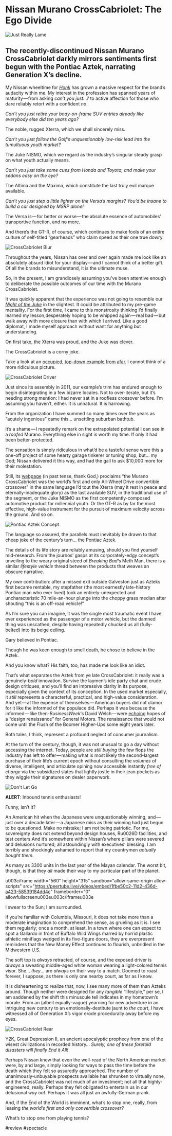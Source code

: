 # Nissan Murano CrossCabriolet: The Ego Divide

![Just Really Lame](https://i.snap.as/9ZxzF2f.jpg)

## The recently-discontinued Nissan Murano CrossCabriolet darkly mirrors sentiments first begun with the Pontiac Aztek, narrating Generation X’s decline.

<!--more-->

My Nissan wheeltime for [*Honk*](https://medium.com/r/?url=http%3A%2F%2Fextratone.com%2Fhonk) has grown a massive respect for the brand’s audacity within me. My interest in the profession has spanned years of maturity — from asking *can’t you just…?* to active affection for those who dare reliably retort with a confident *no*.

*Can’t you just retire your body-on-frame SUV entries already like everybody else did ten years ago?*

The noble, rugged Xterra, which we shall sincerely miss.

*Can’t you just follow the Golf’s unquestionably low-risk lead into the tumultuous youth market?*

The Juke NISMO, which we regard as the industry’s singular steady grasp on what youth actually means.

*Can’t you just take some cues from Honda and Toyota, and make your sedans easy on the eye?*

The Altima and the Maxima, which constitute the last truly evil marque available.

*Can’t you just step a little lighter on the Versa’s margins? You’d be insane to build a car designed by MSRP alone!*

The Versa is — for better or worse — the absolute essence of automobiles’ transportive function, and no more.

And there’s the GT-R, of course, which continues to make fools of an entire culture of self-titled “gearheads” who claim speed as their one true dowry.

![CrossCabriolet Blur](https://i.snap.as/5B0USDq.png)

Throughout the years, Nissan has over and over again made me look like an absolutely absurd idiot for your display — and I cannot think of a better gift. Of all the brands to misunderstand, it is the ultimate muse.

So, in the present, I am grandiosely assuming you’ve been attentive enough to deliberate the possible outcomes of our time with the Murano CrossCabriolet.

It was quickly apparent that the experience was not going to resemble our [*Night of the Juke*](https://medium.com/r/?url=http%3A%2F%2Fbit.ly%2FJukeHonk) in the slightest. It could be attributed to my pre-game mentality. For the first time, I came to this monstrosity thinking I’d finally learned my lesson,desperately hoping to be whipped again — real bad — but walk away with more closure than with which I arrived. Like a good diplomat, I made myself approach without want for anything but understanding.

On first take, the Xterra was proud, and the Juke was clever.

The CrossCabriolet is a corny joke.

Take a look at an [occupied, top-down example from afar](https://www.instagram.com/p/BEkCgv4w7nf/). I cannot think of a more ridiculous picture.

![CrossCabriolet Driver](https://i.snap.as/33VTAOj.jpg)

Just since its assembly in 2011, our example’s trim has endured enough to begin disintegrating in a few bizarre locales. Not to over-iterate, but it’s needing strong mention: I had never sat in a roofless crossover before. I’m assuming you haven’t, either. It is unnatural. It is harrowing.

From the organization I have summed so many times over the years as “acutely ingenious” came this… unsettling suburban bathtub.

It’s a shame — I repeatedly remark on the extrapolated potential I can see in a *roofed* Murano. Everything else in sight is worth my time. If only it had been better-protected.

The sensation is simply ridiculous in what’d be a tasteful sense were this a one-off project of some hearty garage tinkerer or tuning shop, but… my God; Nissan delivered it this way, and had the gall to ask $10,000 more for their molestation.

Still, its [webpage](https://medium.com/r/?url=http%3A%2F%2Fwww.nissanusa.com%2Fcrossovers%2Fmurano-crosscabriolet) (in past tense, thank God,) proclaims “the Murano CrossCabriolet was the world’s first and only All-Wheel Drive convertible crossover” in the same language I’d tout the Xterra (may it rest in peace and eternally-inadequate glory) as the last available SUV, in the traditional use of the segment, or the Juke NISMO as the first competently-composed automotive product for millennial youth. Or the GT-R as by far the most effective, high-value instrument for the pursuit of maximum velocity across the ground. And so on.

![Pontiac Aztek Concept](https://i.snap.as/xLnWxFe.webp)

The language so assured, the parallels must inevitably be drawn to that cheap joke of the century’s turn… the Pontiac Aztek.

The details of its life story are reliably amusing, should you find yourself mid-research. From the journos’ gasps at its corporately-edgy concept’s unveiling to the weary original steed of *Breaking Bad*‘s Meth Man, there is a similar *lifestyle vehicle* thread between the products that weaves an obscure narrative.

My own contribution: after a missed exit outside Galveston just as Azteks first became rentable, my stepfather (the most earnestly late-history Pontiac man who ever lived) took an entirely-unexpected and uncharacteristic 70 mile-an-hour plunge into the choppy grass median after shouting “this is an off-road vehicle!”

As I’m sure you can imagine, it was the single most traumatic event I have ever experienced as the passenger of a motor vehicle, but the damned thing was unscathed, despite having repeatedly chucked us all (fully-belted) into its beige ceiling.

Gary believed in Pontiac.

Though he was keen enough to smell death, he chose to believe in the Aztek.

And you know what? His faith, too, has made me look like an idiot.

That’s what separates the Aztek from ye late CrossCabriolet: it really was a genuinely-*bold* innovation. Survive the laymen’s idle party chat and crude design critiques, and you’ll find an impressive clarity in its purpose, especially given the context of its conception. In the used market especially, it *still* represents a characterful, practical, and high-value consideration. And yet — at the expense of themselves — American buyers did not clamor for it like the informed of the populace did. Perhaps it was because the informed — like then-*BusinessWeek*‘s David Welch — were [echoing](https://medium.com/r/?url=http%3A%2F%2Fwww.bloomberg.com%2Fnews%2Farticles%2F2000-12-17%2Fgms-aztek-born-to-be-a-little-too-wild) hopes of a “design renaissance” for General Motors. The renaissance that would not come until the Flush of the Boomer Higher-Ups some eight years later.

Both tales, I think, represent a profound neglect of consumer journalism.

At the turn of the century, though, it was not unusual to go a day without accessing the internet. Today, people are *still buying* the few flops the industry has left to offer — making what is most likely the second-largest purchase of their life’s current epoch without consulting the *volumes* of diverse, intelligent, and articulate opining now accessible instantly *free of charge* via the subsidized slates that lightly jostle in their jean pockets as they wiggle their signatures on dealer paperwork.

![Don't Let Go](https://i.snap.as/veCigX9.png)

**ALERT**: Inbound tennis enthusiasts!

Funny, isn’t it?

An American hit when the Japanese were unquestionably winning, and — just over a decade later — a Japanese miss as their winning had just begun to be questioned. Make no mistake; I am not being patriotic. For me, sovereignty does not extend beyond design houses, Ru0026D facilities, and test centers.And it’s somewhere within Nissan’s where pillars were severed and delusions nurtured; all astoundingly with executives’ blessing. I am terribly and shockingly ashamed to report that my countrymen *actually bought them*.

As many as 3300 units in the last year of the Mayan calendar. The worst bit, though, is that they *all* made their way to my particular part of the planet.

u003ciframe width="560" height="315" sandbox="allow-same-origin allow-scripts" src="https://peertube.live/videos/embed/1fbe50c2-11d2-436d-a423-58539184dd4c" frameborder="0" allowfullscreenu003eu003c/iframeu003e

I swear to the Sun; I am surrounded.

If you’re familiar with Columbia, Missouri, it does not take more than a moderate imagination to comprehend the sense, as grueling as it is. I see them regularly; once a month, at least. In a town where one can expect to spot a Gallardo in front of Buffalo Wild Wings marred by horrid plastic athletic miniflags wedged in its five-figure doors, they are everpresent reminders that the New Money Effect continues to flourish, unbridled in the Midwestern U.S.

The soft top is *always* retracted, of course, and the exposed driver is *always* a sweating middle-aged white woman wearing a light-colored tennis visor. She… *they*… are *always* on their way to a match. Doomed to roast forever, I suppose, as there is only one nearby court, as far as I know.

It is disheartening to realize that, now, I see many more of them than Azteks around. Though neither were designed for any *tangible* “lifestyle,” per se, I am saddened by the shift this minuscule tell indicates in my hometown’s morale. From an (albeit equally-vague) yearning for new adventure in an intriguing new century to an emotionally-destitute jaunt to *the court*, I have witnessed all of Generation X’s vigor erode procedurally away before my eyes.

![CrossCabriolet Rear](https://i.snap.as/8n2HtTs.jpg)

Y2K, Great Depression II, an ancient apocalyptic prophecy from one of the wisest civilizations in recorded history… *Surely, one of these foretold disasters will finally End it All!*

Perhaps Nissan knew that even the well-read of the North American market were, by and large, simply looking for ways to pass the time before the death which they felt so assuredly approached. The number of unanimously-unbuyable prospects available has shrunken to virtually none, and the CrossCabriolet was not much of an investment; not all that highly-engineered, really. Perhaps they felt obligated to entertain us in our delusional *way out*. Perhaps it was all just an awfully-German prank.

And, if the End of the World is imminent, what’s to stop one, really, from leasing *the world’s first and only convertible crossover?*

What’s to stop one from playing tennis?

<!--comment-->

#review #spectacle